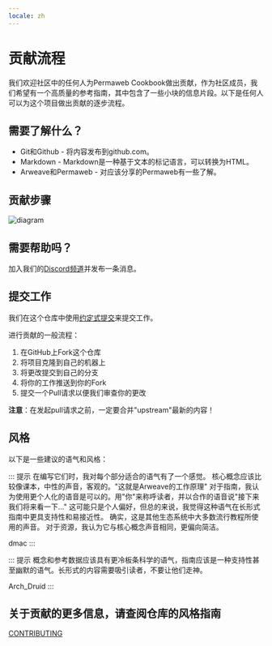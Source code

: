 ```yaml
---
locale: zh
---
```

# 贡献流程

我们欢迎社区中的任何人为Permaweb Cookbook做出贡献，作为社区成员，我们希望有一个高质量的参考指南，其中包含了一些小块的信息片段。以下是任何人可以为这个项目做出贡献的逐步流程。

## 需要了解什么？

* Git和Github - 将内容发布到github.com。
* Markdown - Markdown是一种基于文本的标记语言，可以转换为HTML。
* Arweave和Permaweb - 对应该分享的Permaweb有一些了解。

## 贡献步骤


![diagram](https://www.websequencediagrams.com/cgi-bin/cdraw?lz=dGl0bGUgQ29udHJpYnV0aW5nIHRvIFBlcm1hd2ViIENvb2tib29rCgoAGglvciAtPiBSZXBvIDogQ2hlY2sgT3V0IG9mIEZvcmsAFAVzaXRvcnkKbm90ZSBvdmVyAFYKb3IgOiBDcmVhdGUgTWFya2Rvd24gRG9jdW1lbnQAFxpvbW1pdCBDaGFuZ2VzAHQXUHVzaCBCcmFuY2gAYRljAHQGUHVsbCBSZXF1ZXMAWxphc3NpZ24gcmV2aWV3ZXIocykKUgAFBwCBdgsADQYAOhgAKAk6IEFwcHJvdmUgUFIAgjQXbWVyZ2UgdG8gbWFpbg&s=mscgen)

## 需要帮助吗？

加入我们的[Discord频道](https://discord.gg/haCAX3shxF)并发布一条消息。

## 提交工作

我们在这个仓库中使用[约定式提交](https://www.conventionalcommits.org/en/v1.0.0/)来提交工作。

进行贡献的一般流程：

1. 在GitHub上Fork这个仓库
2. 将项目克隆到自己的机器上
3. 将更改提交到自己的分支
4. 将你的工作推送到你的Fork
5. 提交一个Pull请求以便我们审查你的更改

**注意**：在发起pull请求之前，一定要合并"upstream"最新的内容！

## 风格

以下是一些建议的语气和风格：

::: 提示
在编写它们时，我对每个部分适合的语气有了一个感觉。
核心概念应该比较像课本，中性的声音，客观的。"这就是Arweave的工作原理"
对于指南，我认为使用更个人化的语音是可以的。用"你"来称呼读者，并以合作的语音说"接下来我们将来看一下..."
这可能只是个人偏好，但总的来说，我觉得这种语气在长形式指南中更具支持性和易接近性。
确实，这是其他生态系统中大多数流行教程所使用的声音。
对于资源，我认为它与核心概念声音相同，更偏向简洁。

dmac
:::


::: 提示
概念和参考数据应该具有更冷板条科学的语气，指南应该是一种支持性甚至幽默的语气。长形式的内容需要吸引读者，不要让他们走神。

Arch_Druid
:::

## 关于贡献的更多信息，请查阅仓库的风格指南

[CONTRIBUTING](https://github.com/twilson63/permaweb-cookbook/blob/main/CONTRIBUTING.md)